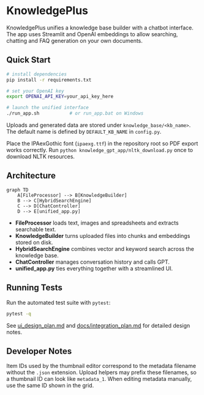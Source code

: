 # KnowledgePlus

KnowledgePlus unifies a knowledge base builder with a chatbot interface. The app uses Streamlit and OpenAI embeddings to allow searching, chatting and FAQ generation on your own documents.

## Quick Start

```bash
# install dependencies
pip install -r requirements.txt

# set your OpenAI key
export OPENAI_API_KEY=your_api_key_here

# launch the unified interface
./run_app.sh           # or run_app.bat on Windows
```

Uploads and generated data are stored under `knowledge_base/<kb_name>`. The default name is defined by `DEFAULT_KB_NAME` in `config.py`.

Place the IPAexGothic font (`ipaexg.ttf`) in the repository root so PDF export works correctly.
Run `python knowledge_gpt_app/nltk_download.py` once to download NLTK resources.

## Architecture

```mermaid
graph TD
    A[FileProcessor] --> B[KnowledgeBuilder]
    B --> C[HybridSearchEngine]
    C --> D[ChatController]
    D --> E[unified_app.py]
```

* **FileProcessor** loads text, images and spreadsheets and extracts searchable text.
* **KnowledgeBuilder** turns uploaded files into chunks and embeddings stored on disk.
* **HybridSearchEngine** combines vector and keyword search across the knowledge base.
* **ChatController** manages conversation history and calls GPT.
* **unified_app.py** ties everything together with a streamlined UI.

## Running Tests

Run the automated test suite with `pytest`:

```bash
pytest -q
```

See [ui_design_plan.md](ui_design_plan.md) and [docs/integration_plan.md](docs/integration_plan.md) for detailed design notes.

## Developer Notes

Item IDs used by the thumbnail editor correspond to the metadata filename
without the `.json` extension. Upload helpers may prefix these filenames, so a
thumbnail ID can look like `metadata_1`. When editing metadata manually, use the
same ID shown in the grid.
